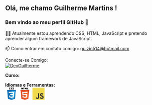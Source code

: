 ## Olá, me chamo Guilherme Martins ! 
### Bem vindo ao meu perfil GitHub 👋

:man_technologist: Atualmente estou aprendendo CSS, HTML, JavaScript e pretendo aprender algum framework de JavaScript.

📫 Como entrar em contato comigo: guizin514@hotmail.com

Conecte-se Comigo:<br>
<a href="https://www.linkedin.com/in/guilherme-martins-224584182/">
<img align="center" src="https://raw.githubusercontent.com/rahuldkjain/github-profile-readme-generator/master/src/images/icons/Social/linked-in-alt.svg" alt="DevGuilherme" height="30" width="40" style="max-width: 100%;">
  </a>
  
  <b>Curso:<br>

  
  
  <b>Idiomas e Ferramentas:</b> <br>
  <img src="https://raw.githubusercontent.com/devicons/devicon/master/icons/css3/css3-original-wordmark.svg" alt="css3" width="40" height="40" style="max-width: 100%;">
  <img src="https://raw.githubusercontent.com/devicons/devicon/master/icons/html5/html5-original-wordmark.svg" alt="html5" width="40" height="40" style="max-width: 100%;">
  <img src="https://raw.githubusercontent.com/devicons/devicon/master/icons/javascript/javascript-original.svg" alt="javascript" width="40" height="40" style="max-width: 100%;">
